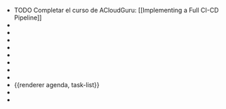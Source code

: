 - TODO Completar el curso de ACloudGuru: [[Implementing a Full CI-CD Pipeline]]
-
-
-
-
-
-
-
-
- {{renderer agenda, task-list}}
-
-